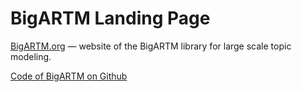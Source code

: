 BigARTM Landing Page
====================

[BigARTM.org](http://bigartm.org/) — website of the BigARTM library for large scale topic modeling. 

[Code of BigARTM on Github](https://github.com/bigartm/bigartm)
